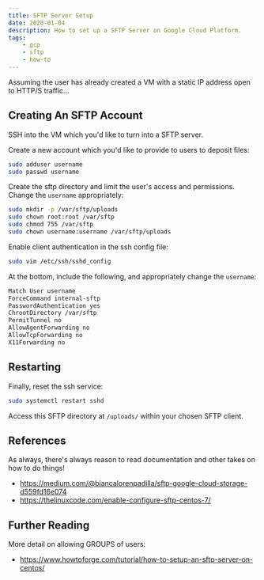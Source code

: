 ```yaml
---
title: SFTP Server Setup
date: 2020-01-04
description: How to set up a SFTP Server on Google Cloud Platform.
tags:
    - gcp
    - sftp
    - how-to
---
```



Assuming the user has already created a VM with a static IP address open to HTTP/S traffic...

## Creating An SFTP Account
SSH into the VM which you'd like to turn into a SFTP server.

Create a new account which you'd like to provide to users to deposit files:
```bash
sudo adduser username
sudo passwd username
```

Create the sftp directory and limit the user's access and permissions. Change the `username` appropriately:
```bash
sudo mkdir -p /var/sftp/uploads
sudo chown root:root /var/sftp
sudo chmod 755 /var/sftp
sudo chown username:username /var/sftp/uploads
```

Enable client authentication in the ssh config file:
```bash
sudo vim /etc/ssh/sshd_config
```

At the bottom, include the following, and appropriately change the `username`:
```bash
Match User username
ForceCommand internal-sftp
PasswordAuthentication yes
ChrootDirectory /var/sftp
PermitTunnel no
AllowAgentForwarding no
AllowTcpForwarding no
X11Forwarding no
```

## Restarting
Finally, reset the ssh service:
```bash
sudo systemctl restart sshd
```

Access this SFTP directory at `/uploads/` within your chosen SFTP client.

## References
As always, there's always reason to read documentation and other takes on how to do things!

- https://medium.com/@biancalorenpadilla/sftp-google-cloud-storage-d559fd16e074
- https://thelinuxcode.com/enable-configure-sftp-centos-7/

## Further Reading

More detail on allowing GROUPS of users:
- https://www.howtoforge.com/tutorial/how-to-setup-an-sftp-server-on-centos/